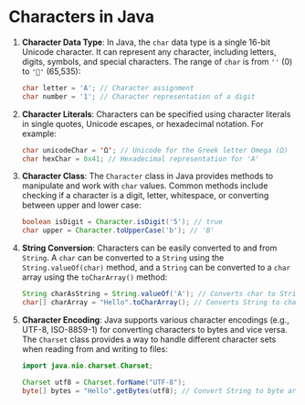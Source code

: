 
# Characters in Java

1. **Character Data Type**: In Java, the `char` data type is a single 16-bit Unicode character. It can represent any character, including letters, digits, symbols, and special characters. The range of `char` is from `' '` (0) to `'￿'` (65,535):
   ```java
   char letter = 'A'; // Character assignment
   char number = '1'; // Character representation of a digit
   ```

2. **Character Literals**: Characters can be specified using character literals in single quotes, Unicode escapes, or hexadecimal notation. For example:
   ```java
   char unicodeChar = 'Ω'; // Unicode for the Greek letter Omega (Ω)
   char hexChar = 0x41; // Hexadecimal representation for 'A'
   ```

3. **Character Class**: The `Character` class in Java provides methods to manipulate and work with `char` values. Common methods include checking if a character is a digit, letter, whitespace, or converting between upper and lower case:
   ```java
   boolean isDigit = Character.isDigit('5'); // true
   char upper = Character.toUpperCase('b'); // 'B'
   ```

4. **String Conversion**: Characters can be easily converted to and from `String`. A `char` can be converted to a `String` using the `String.valueOf(char)` method, and a `String` can be converted to a `char` array using the `toCharArray()` method:
   ```java
   String charAsString = String.valueOf('A'); // Converts char to String
   char[] charArray = "Hello".toCharArray(); // Converts String to char array
   ```

5. **Character Encoding**: Java supports various character encodings (e.g., UTF-8, ISO-8859-1) for converting characters to bytes and vice versa. The `Charset` class provides a way to handle different character sets when reading from and writing to files:
   ```java
   import java.nio.charset.Charset;

   Charset utf8 = Charset.forName("UTF-8");
   byte[] bytes = "Hello".getBytes(utf8); // Convert String to byte array using UTF-8
   ```
